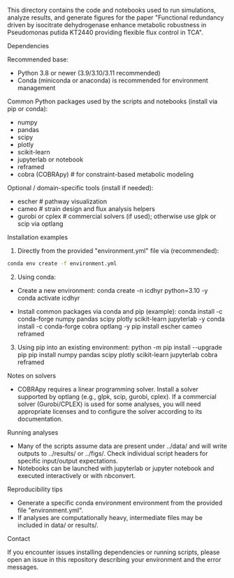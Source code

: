 This directory contains the code and notebooks used to run simulations, analyze results, and generate figures for the paper "Functional redundancy driven by isocitrate dehydrogenase enhance metabolic robustness in Pseudomonas putida KT2440 providing flexible flux control in TCA".

Dependencies

Recommended base:
- Python 3.8 or newer (3.9/3.10/3.11 recommended)
- Conda (miniconda or anaconda) is recommended for environment management

Common Python packages used by the scripts and notebooks (install via pip or conda):
- numpy
- pandas
- scipy
- plotly
- scikit-learn
- jupyterlab or notebook
- reframed
- cobra (COBRApy)    # for constraint-based metabolic modeling

Optional / domain-specific tools (install if needed):
- escher              # pathway visualization
- cameo               # strain design and flux analysis helpers
- gurobi or cplex     # commercial solvers (if used); otherwise use glpk or scip via optlang

Installation examples
1) Directly from the provided "environment.yml" file vía (recommended):
```bash
conda env create -f environment.yml
```

2) Using conda:

- Create a new environment:
  conda create -n icdhyr python=3.10 -y
  conda activate icdhyr

- Install common packages via conda and pip (example):
  conda install -c conda-forge numpy pandas scipy plotly scikit-learn jupyterlab -y
  conda install -c conda-forge cobra optlang -y
  pip install escher cameo reframed

3) Using pip into an existing environment:
  python -m pip install --upgrade pip
  pip install numpy pandas scipy plotly scikit-learn jupyterlab cobra reframed

Notes on solvers

- COBRApy requires a linear programming solver. Install a solver supported by optlang (e.g., glpk, scip, gurobi, cplex). If a commercial solver (Gurobi/CPLEX) is used for some analyses, you will need appropriate licenses and to configure the solver according to its documentation.

Running analyses

- Many of the scripts assume data are present under ../data/ and will write outputs to ../results/ or ../figs/. Check individual script headers for specific input/output expectations.
- Notebooks can be launched with jupyterlab or jupyter notebook and executed interactively or with nbconvert.

Reproducibility tips

- Generate a specific conda environment environment from the provided file "environment.yml".
- If analyses are computationally heavy, intermediate files may be included in data/ or results/.

Contact

If you encounter issues installing dependencies or running scripts, please open an issue in this repository describing your environment and the error messages.
